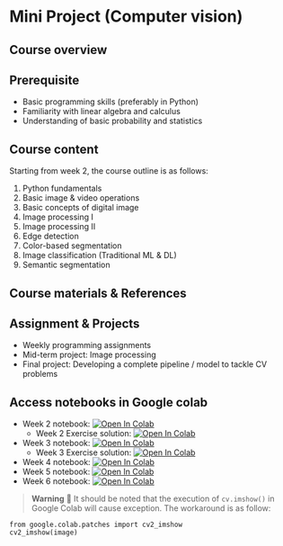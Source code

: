 # Mini Project (Computer vision)

## Course overview

## Prerequisite
- Basic programming skills (preferably in Python)
- Familiarity with linear algebra and calculus
- Understanding of basic probability and statistics

## Course content
Starting from week 2, the course outline is as follows:
1. Python fundamentals
3. Basic image & video operations
4. Basic concepts of digital image
5. Image processing I
6. Image processing II
7. Edge detection
8. Color-based segmentation
9. Image classification (Traditional ML & DL)
10. Semantic segmentation

## Course materials & References

## Assignment & Projects
- Weekly programming assignments
- Mid-term project: Image processing
- Final project: Developing a complete pipeline / model to tackle CV problems

## Access notebooks in Google colab
- Week 2 notebook: [![Open In Colab](https://colab.research.google.com/assets/colab-badge.svg)](https://colab.research.google.com/github/Jacky-lim-data-analyst/mini_project_cv/blob/main/w2_tutorial.ipynb)
   - Week 2 Exercise solution: [![Open In Colab](https://colab.research.google.com/assets/colab-badge.svg)](https://colab.research.google.com/github/Jacky-lim-data-analyst/mini_project_cv/blob/main/w2_tut_ans.ipynb)
- Week 3 notebook: [![Open In Colab](https://colab.research.google.com/assets/colab-badge.svg)](https://colab.research.google.com/github/Jacky-lim-data-analyst/mini_project_cv/blob/main/w3_tutorial.ipynb)
   - Week 3 Exercise solution: [![Open In Colab](https://colab.research.google.com/assets/colab-badge.svg)](https://colab.research.google.com/github/Jacky-lim-data-analyst/mini_project_cv/blob/main/w3_tut_ans.ipynb)
- Week 4 notebook: [![Open In Colab](https://colab.research.google.com/assets/colab-badge.svg)](https://colab.research.google.com/github/Jacky-lim-data-analyst/mini_project_cv/blob/main/w4_tutorial.ipynb)
- Week 5 notebook: [![Open In Colab](https://colab.research.google.com/assets/colab-badge.svg)](https://colab.research.google.com/github/Jacky-lim-data-analyst/mini_project_cv/blob/main/w5_tutorial.ipynb)
- Week 6 notebook: [![Open In Colab](https://colab.research.google.com/assets/colab-badge.svg)](https://colab.research.google.com/github/Jacky-lim-data-analyst/mini_project_cv/blob/main/w6_tutorial.ipynb)

> **Warning** 🚨
> It should be noted that the execution of `cv.imshow()` in Google Colab will cause exception. The workaround is as follow:

 ```{python}
from google.colab.patches import cv2_imshow
cv2_imshow(image)
```
